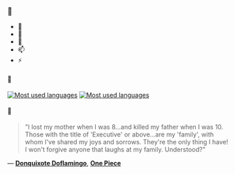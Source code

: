 ### 👋

- 🔭
- 🌱
- 💬
- 📫
- ⚡

#### 🧏

[![Most used languages](https://github-readme-stats-aynah.vercel.app/api/top-langs/?username=aynh&theme=solarized-dark&langs_count=6&layout=compact&hide_title=true)](https://github.com/anuraghazra/github-readme-stats#gh-dark-mode-only)
[![Most used languages](https://github-readme-stats-aynah.vercel.app/api/top-langs/?username=aynh&theme=solarized-light&langs_count=6&layout=compact&hide_title=true)](https://github.com/anuraghazra/github-readme-stats#gh-light-mode-only)

#### 💬

> "I lost my mother when I was 8...and killed my father when I was 10. Those with the title of 'Executive' or above...are my 'family', with whom I've shared my joys and sorrows. They're the only thing I have! I won't forgive anyone that laughs at my family. Understood?"

&mdash; [**Donquixote Doflamingo**](https://myanimelist.net/character.php?q=Donquixote%20Doflamingo&cat=character), [**One Piece**](https://myanimelist.net/search/all?q=One%20Piece&cat=all)
